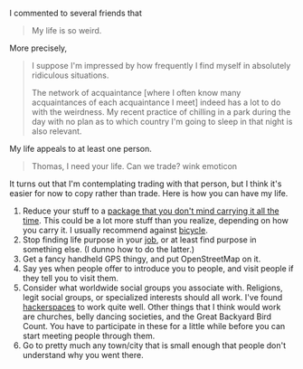 I commented to several friends that

> My life is so weird.

More precisely, 

> I suppose I'm impressed by how frequently I find myself in absolutely
> ridiculous situations.
> 
> The network of acquaintance [where I often know many acquaintances of
> each acquaintance I meet] indeed has a lot to do with the weirdness.
> My recent practice of chilling in a park during the day with no plan as
> to which country I'm going to sleep in that night is also relevant.

My life appeals to at least one person.

> Thomas, I need your life. Can we trade? wink emoticon

It turns out that I'm contemplating trading with that person, but I think
it's easier for now to copy rather than trade. Here is how you can have
my life.

1. Reduce your stuff to a [package that you don't mind carrying it all the
    time](https://thomaslevine.com/!/stuff/). This could be a lot more stuff
    than you realize, depending on how you carry it. I usually recommend
    against [bicycle](https://thomaslevine.com/!/cycling/).
2. Stop finding life purpose in your
    [job](https://thomaslevine.com/!/career-advice/), or at least find purpose
    in something else. (I dunno how to do the latter.)
3. Get a fancy handheld GPS thingy, and put OpenStreetMap on it.
4. Say yes when people offer to introduce you to people, and visit people if
    they tell you to visit them.
5. Consider what worldwide social groups you associate with. Religions,
    legit social groups, or specialized interests should all work.
    I've found [hackerspaces](http://hackerspaces.org/) to work quite well.
    Other things that I think would work are churches, belly dancing societies,
    and the Great Backyard Bird Count. You have to participate in these for a
    little while before you can start meeting people through them.
6. Go to pretty much any town/city that is small enough that people don't
    understand why you went there.
